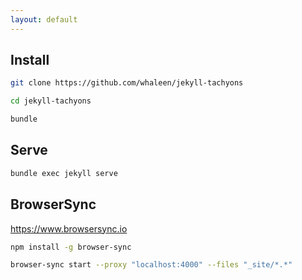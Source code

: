 ```yaml
---
layout: default
---
```



## Install

```bash
git clone https://github.com/whaleen/jekyll-tachyons
```

```bash
cd jekyll-tachyons
```

```bash
bundle
```

## Serve

```bash
bundle exec jekyll serve
```

## BrowserSync

https://www.browsersync.io
```bash
npm install -g browser-sync
```

```bash
browser-sync start --proxy "localhost:4000" --files "_site/*.*"
```
